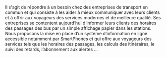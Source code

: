 Il s'agit de répondre à un besoin chez des entreprises de transport en commun et qui consiste à les aider à mieux communiquer avec leurs clients et à offrir aux voyageurs des services modernes et de meilleure qualité. Ses entreprises se contentent aujourd’hui d’informer leurs clients des horaires des passages des bus par un simple affichage papier dans les stations. Nous proposons la mise en place d’un système d’information en ligne accessible notamment par SmartPhones et qui offre aux voyageurs des services tels que les horaires des passages, les calculs des itinéraires, le suivi des retards, l’abonnement aux alertes …